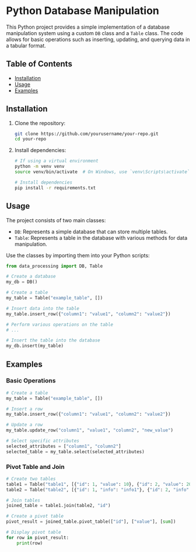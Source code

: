 # Python Database Manipulation

This Python project provides a simple implementation of a database manipulation system using a custom `DB` class and a `Table` class. The code allows for basic operations such as inserting, updating, and querying data in a tabular format.

## Table of Contents

- [Installation](#installation)
- [Usage](#usage)
- [Examples](#examples)

## Installation

1. Clone the repository:

    ```bash
    git clone https://github.com/yourusername/your-repo.git
    cd your-repo
    ```

2. Install dependencies:

    ```bash
    # If using a virtual environment
    python -m venv venv
    source venv/bin/activate  # On Windows, use `venv\Scripts\activate`
    
    # Install dependencies
    pip install -r requirements.txt
    ```

## Usage

The project consists of two main classes:

- `DB`: Represents a simple database that can store multiple tables.
- `Table`: Represents a table in the database with various methods for data manipulation.

Use the classes by importing them into your Python scripts:

```python
from data_processing import DB, Table

# Create a database
my_db = DB()

# Create a table
my_table = Table("example_table", [])

# Insert data into the table
my_table.insert_row({"column1": "value1", "column2": "value2"})

# Perform various operations on the table
# ...

# Insert the table into the database
my_db.insert(my_table)
```

## Examples

### Basic Operations

```python
# Create a table
my_table = Table("example_table", [])

# Insert a row
my_table.insert_row({"column1": "value1", "column2": "value2"})

# Update a row
my_table.update_row("column1", "value1", "column2", "new_value")

# Select specific attributes
selected_attributes = ["column1", "column2"]
selected_table = my_table.select(selected_attributes)
```

### Pivot Table and Join

```python
# Create two tables
table1 = Table("table1", [{"id": 1, "value": 10}, {"id": 2, "value": 20}])
table2 = Table("table2", [{"id": 1, "info": "info1"}, {"id": 2, "info": "info2"}])

# Join tables
joined_table = table1.join(table2, "id")

# Create a pivot table
pivot_result = joined_table.pivot_table(["id"], ["value"], [sum])

# Display pivot table
for row in pivot_result:
    print(row)
```